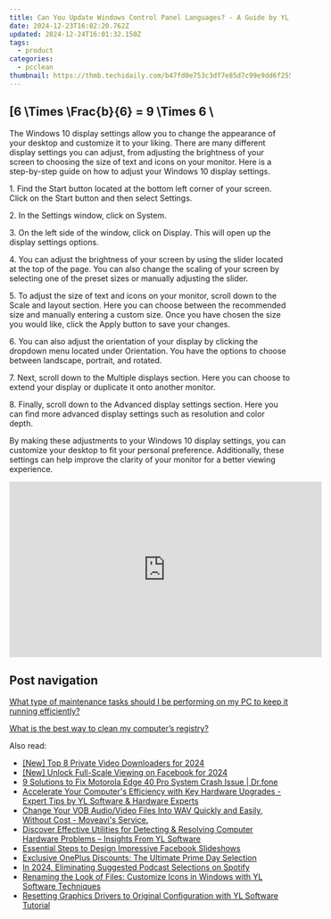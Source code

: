 ```yaml
---
title: Can You Update Windows Control Panel Languages? - A Guide by YL Computing
date: 2024-12-23T16:02:20.762Z
updated: 2024-12-24T16:01:32.150Z
tags:
  - product
categories:
  - pcclean
thumbnail: https://thmb.techidaily.com/b47fd0e753c3df7e85d7c99e9dd6f25592469353c9ed51bdab027cc3c0e36d8f.jpg
---
```


## \[6 \Times \Frac{b}{6} = 9 \Times 6 \

The Windows 10 display settings allow you to change the appearance of your desktop and customize it to your liking. There are many different display settings you can adjust, from adjusting the brightness of your screen to choosing the size of text and icons on your monitor. Here is a step-by-step guide on how to adjust your Windows 10 display settings. 

1\. Find the Start button located at the bottom left corner of your screen. Click on the Start button and then select Settings.

2\. In the Settings window, click on System.

3\. On the left side of the window, click on Display. This will open up the display settings options. 

4\. You can adjust the brightness of your screen by using the slider located at the top of the page. You can also change the scaling of your screen by selecting one of the preset sizes or manually adjusting the slider.

5\. To adjust the size of text and icons on your monitor, scroll down to the Scale and layout section. Here you can choose between the recommended size and manually entering a custom size. Once you have chosen the size you would like, click the Apply button to save your changes.

6\. You can also adjust the orientation of your display by clicking the dropdown menu located under Orientation. You have the options to choose between landscape, portrait, and rotated.

7\. Next, scroll down to the Multiple displays section. Here you can choose to extend your display or duplicate it onto another monitor.

8\. Finally, scroll down to the Advanced display settings section. Here you can find more advanced display settings such as resolution and color depth. 

By making these adjustments to your Windows 10 display settings, you can customize your desktop to fit your personal preference. Additionally, these settings can help improve the clarity of your monitor for a better viewing experience.

<!-- affiliate ads begin -->
<iframe width="560" height="315" src="https://www.youtube.com/embed/SgRVYjqB70s?si=My_2cDvJVdincQRu" title="YouTube video player" frameborder="0" allow="accelerometer; autoplay; clipboard-write; encrypted-media; gyroscope; picture-in-picture; web-share" referrerpolicy="strict-origin-when-cross-origin" allowfullscreen></iframe>
<!-- affiliate ads end -->

## Post navigation

[What type of maintenance tasks should I be performing on my PC to keep it running efficiently?](https://tools.techidaily.com/pcclean/products/)

[What is the best way to clean my computer’s registry?](https://tools.techidaily.com/pcclean/products/)

<ins class="adsbygoogle"
     style="display:block"
     data-ad-format="autorelaxed"
     data-ad-client="ca-pub-7571918770474297"
     data-ad-slot="1223367746"></ins>

<ins class="adsbygoogle"
     style="display:block"
     data-ad-client="ca-pub-7571918770474297"
     data-ad-slot="8358498916"
     data-ad-format="auto"
     data-full-width-responsive="true"></ins>

<span class="atpl-alsoreadstyle">Also read:</span>
<div><ul>
<li><a href="https://facebook-video-content.techidaily.com/new-top-8-private-video-downloaders-for-2024/"><u>[New] Top 8 Private Video Downloaders for 2024</u></a></li>
<li><a href="https://facebook-videos.techidaily.com/new-unlock-full-scale-viewing-on-facebook-for-2024/"><u>[New] Unlock Full-Scale Viewing on Facebook for 2024</u></a></li>
<li><a href="https://howto.techidaily.com/9-solutions-to-fix-motorola-edge-40-pro-system-crash-issue-drfone-by-drfone-fix-android-problems-fix-android-problems/"><u>9 Solutions to Fix Motorola Edge 40 Pro System Crash Issue | Dr.fone</u></a></li>
<li><a href="https://discover-amazing.techidaily.com/accelerate-your-computers-efficiency-with-key-hardware-upgrades-expert-tips-by-yl-software-and-hardware-experts/"><u>Accelerate Your Computer's Efficiency with Key Hardware Upgrades - Expert Tips by YL Software & Hardware Experts</u></a></li>
<li><a href="https://tech-revival.techidaily.com/change-your-vob-audiovideo-files-into-wav-quickly-and-easily-without-cost-moveavis-service/"><u>Change Your VOB Audio/Video Files Into WAV Quickly and Easily, Without Cost - Moveavi's Service.</u></a></li>
<li><a href="https://discover-amazing.techidaily.com/discover-effective-utilities-for-detecting-and-resolving-computer-hardware-problems-insights-from-yl-software/"><u>Discover Effective Utilities for Detecting & Resolving Computer Hardware Problems – Insights From YL Software</u></a></li>
<li><a href="https://facebook-videos.techidaily.com/essential-steps-to-design-impressive-facebook-slideshows/"><u>Essential Steps to Design Impressive Facebook Slideshows</u></a></li>
<li><a href="https://buynow-info.techidaily.com/exclusive-oneplus-discounts-the-ultimate-prime-day-selection/"><u>Exclusive OnePlus Discounts: The Ultimate Prime Day Selection</u></a></li>
<li><a href="https://article-posts.techidaily.com/in-2024-eliminating-suggested-podcast-selections-on-spotify/"><u>In 2024, Eliminating Suggested Podcast Selections on Spotify</u></a></li>
<li><a href="https://discover-amazing.techidaily.com/renaming-the-look-of-files-customize-icons-in-windows-with-yl-software-techniques/"><u>Renaming the Look of Files: Customize Icons in Windows with YL Software Techniques</u></a></li>
<li><a href="https://discover-amazing.techidaily.com/resetting-graphics-drivers-to-original-configuration-with-yl-software-tutorial/"><u>Resetting Graphics Drivers to Original Configuration with YL Software Tutorial</u></a></li>
</ul></div>

